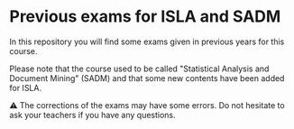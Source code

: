 # Previous exams for ISLA and SADM

In this repository you will find some exams given in previous years for this course.

Please note that the course used to be called "Statistical Analysis and Document Mining" (SADM) and that some new contents have been added for ISLA.

:warning: The corrections of the exams may have some errors. Do not hesitate to ask your teachers if you have any questions.
